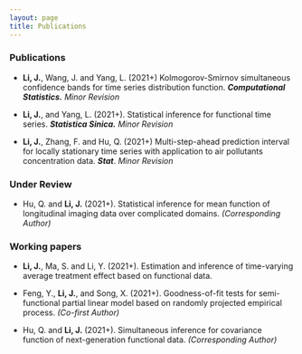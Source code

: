 ```yaml
---
layout: page
title: Publications
---
```







### Publications

* **Li, J.**, Wang, J.  and Yang, L. (2021+) Kolmogorov-Smirnov simultaneous confidence bands for time series 
distribution function. _**Computational Statistics.**_ _Minor Revision_

* **Li, J.**, and Yang, L. (2021+). Statistical inference for functional time series. _**Statistica Sinica.**_ _Minor Revision_

* **Li, J.**, Zhang, F. and Hu, Q. (2021+)   Multi-step-ahead prediction interval for locally stationary 
time series with application to air pollutants concentration data. _**Stat**_. _Minor Revision_




### Under Review


* Hu, Q. and **Li, J.** (2021+). Statistical inference for mean function of longitudinal imaging data over complicated domains. _(Corresponding Author)_ 





### Working papers

* **Li, J.**, Ma, S. and Li, Y. (2021+). Estimation and inference of time-varying average treatment effect based on functional data. 
 
 
* Feng, Y., **Li, J.**,  and Song, X. (2021+). Goodness-of-fit tests for semi-functional partial linear model   based on randomly projected empirical process. _(Co-first Author)_
 

* Hu, Q. and **Li, J.** (2021+). Simultaneous inference for  covariance function of next-generation functional data. _(Corresponding Author)_ 
